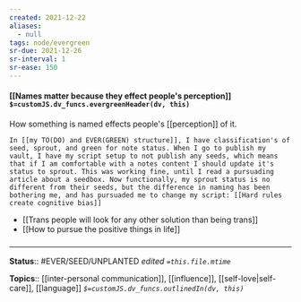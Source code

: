 ```yaml
---
created: 2021-12-22 
aliases:
  - null
tags: node/evergreen
sr-due: 2021-12-26
sr-interval: 1
sr-ease: 150
---
```


#### [[Names matter because they effect people's perception]] `$=customJS.dv_funcs.evergreenHeader(dv, this)`

How something is named effects people's [[perception]] of it.

```ad-example
In [[my TO(DO) and EVER(GREEN) structure]], I have classification's of seed, sprout, and green for note status. When I go to publish my vault, I have my script setup to not publish any seeds, which means that if I am comfortable with a notes content I should update it's status to sprout. This was working fine, until I read a pursuading article about a seedbox. Now functionally, my sprout status is no different from their seeds, but the difference in naming has been bothering me, and has pursuaded me to change my script: [[Hard rules create cognitive bias]]
```

- [[Trans people will look for any other solution than being trans]]
- [[How to pursue the positive things in life]]
 

### <hr class="footnote"/>

**Status**:: #EVER/SEED/UNPLANTED
*edited `=this.file.mtime`*

**Topics**:: [[inter-personal communication]], [[influence]], [[self-love|self-care]], [[language]]
*`$=customJS.dv_funcs.outlinedIn(dv, this)`*


